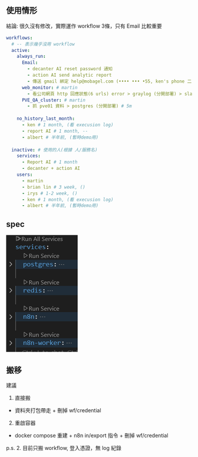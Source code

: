 ## 使用情形

結論: 很久沒有修改，實際運作 workflow 3條，只有 Email 比較重要


``` yaml
workflows:
  # -- 表示幾乎沒用 workflow
  active:
    always_run:
      Email:
        - decanter AI reset password 通知
        - action AI send analytic report
        - 傳送 gmail 綁定 help@mobagel.com (•••• ••• •55, ken's phone 二階段驗證)
      web_monitor: # martin
        - 看公司網頁 http 回應狀態(6 urls) error > graylog (分開部署) > slack  # 5m
      PVE_QA_cluster: # martin
        - 抓 pve01 資料 > postgres (分開部署) # 5m

    no_history_last_month:
      - ken # 1 month, (看 execusion log)
      - report AI # 1 month, --
      - albert # 半年前, (暫時demo用)

  inactive: # 使用的人(根據 人/服務名)
    services:
      - Report AI # 1 month
      - decanter + action AI
    users:  
      - martin 
      - brian lin # 3 week, ()
      - irys # 1-2 week, ()
      - ken # 1 month, (看 execusion log)
      - albert # 半年前, (暫時demo用)

```

## spec

![alt text](image.png)



## 搬移

建議

1. 直接搬 

- 資料夾打包帶走 + 刪掉 wf/credential

2. 重啟容器

- docker compose 重建 + n8n in/export 指令 + 刪掉 wf/credential


p.s. 2. 目前只搬 workflow, 登入憑證，無 log 紀錄 